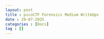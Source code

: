 ```yaml
---
layout: post
title : picoCTF Forensics Medium WriteUps
date : 29-07-2025
categories : [Docs]
tag : []
---
```


